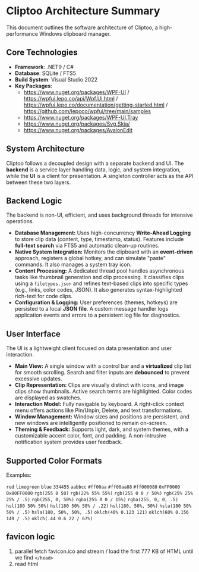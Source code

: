 # Cliptoo Architecture Summary

This document outlines the software architecture of Cliptoo, a high-performance Windows clipboard manager.

## Core Technologies

- **Framework**: .NET9 / C#
- **Database**: SQLite / FTS5
- **Build System**: Visual Studio 2022
- **Key Packages**:
  - <https://www.nuget.org/packages/WPF-UI> / <https://wpfui.lepo.co/api/Wpf.Ui.html> / <https://wpfui.lepo.co/documentation/getting-started.html> / <https://github.com/lepoco/wpfui/tree/main/samples>
  - <https://www.nuget.org/packages/WPF-UI.Tray>
  - <https://www.nuget.org/packages/Svg.Skia/>
  - <https://www.nuget.org/packages/AvalonEdit>

## System Architecture

Cliptoo follows a decoupled design with a separate backend and UI. The **backend** is a service layer handling data, logic, and system integration, while the **UI** is a client for presentation. A singleton controller acts as the API between these two layers.

## Backend Logic

The backend is non-UI, efficient, and uses background threads for intensive operations.

- **Database Management:** Uses high-concurrency **Write-Ahead Logging** to store clip data (content, type, timestamp, status). Features include **full-text search** via FTS5 and automatic clean-up routines.
- **Native System Integration:** Monitors the clipboard with an **event-driven** approach, registers a global hotkey, and can simulate "paste" commands. It also manages a system tray icon.
- **Content Processing:** A dedicated thread pool handles asynchronous tasks like thumbnail generation and clip processing. It classifies clips using a `filetypes.json` and refines text-based clips into specific types (e.g., links, color codes, JSON). It also generates syntax-highlighted rich-text for code clips.
- **Configuration & Logging:** User preferences (themes, hotkeys) are persisted to a local **JSON file**. A custom message handler logs application events and errors to a persistent log file for diagnostics.

## User Interface

The UI is a lightweight client focused on data presentation and user interaction.

- **Main View:** A single window with a control bar and a **virtualized** clip list for smooth scrolling. Search and filter inputs are **debounced** to prevent excessive updates.
- **Clip Representation:** Clips are visually distinct with icons, and image clips show thumbnails. Active search terms are highlighted. Color codes are displayed as swatches.
- **Interaction Model:** Fully navigable by keyboard. A right-click context menu offers actions like Pin/Unpin, Delete, and text transformations.
- **Window Management:** Window sizes and positions are persistent, and new windows are intelligently positioned to remain on-screen.
- **Theming & Feedback:** Supports light, dark, and system themes, with a customizable accent color, font, and padding. A non-intrusive notification system provides user feedback.

## Supported Color Formats

Examples:

`red`
`limegreen`
`blue`
`334455`
`aabbcc`
`#ff00aa`
`#ff00aa88`
`#ff000080`
`0xFF0000`
`0x80FF0000`
`rgb(255 0 50)`
`rgb(22% 55% 55%)`
`rgb(255 0 0 / 50%)`
`rgb(25% 25% 25% / .5)`
`rgb(255, 0, 50%)`
`rgba(255 0 0 / 15%)`
`rgba(255, 0, 0, .5)`
`hsl(180 50% 50%)`
`hsl(180 50% 50% / .22)`
`hsl(180, 50%, 50%)`
`hsla(180 50% 50% / .5)`
`hsla(180, 50%, 50%, .5)`
`oklch(40% 0.123 121)`
`oklch(60% 0.156 149 / .5)`
`oklch(.44 0.6 22 / 67%)`

## favicon logic

1. parallel fetch favicon.ico and stream / load the first 777 KB of HTML until we find `</head>`
2. read html <title> if missing
3. cancel html fetch if favicon.ico found
4. parse for `rel="*icon*"` and then select the right size - 32x32 px or nearest largest of type svg or png or ico or webp
5. if favicon is not found in html then try fallback favicon.svg and favicon.png
6. write a fail file if none of the above succeed